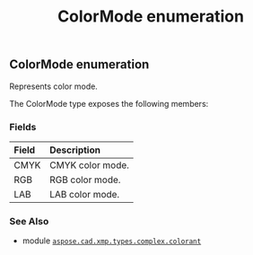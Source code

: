 ﻿---
title: ColorMode enumeration
second_title: Aspose.CAD for Python via .NET API References
description: 
type: docs
weight: 50
url: /aspose.cad.xmp.types.complex.colorant/colormode/
is_root: false
---

## ColorMode enumeration

Represents color mode.



The ColorMode type exposes the following members:

### Fields
| Field | Description |
| :- | :- |
| CMYK | CMYK color mode. |
| RGB | RGB color mode. |
| LAB | LAB color mode. |



### See Also
* module [`aspose.cad.xmp.types.complex.colorant`](..)
